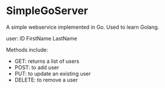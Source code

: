 # SimpleGoServer
A simple webservice implemented in Go. Used to learn Golang.

user:
ID
FirstName
LastName

Methods include:
* GET: returns a list of users
* POST: to add user
* PUT: to update an existing user
* DELETE: to remove a user

